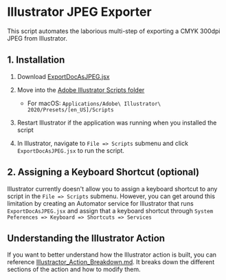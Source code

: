 # Illustrator JPEG Exporter
This script automates the laborious multi-step of exporting a CMYK 300dpi JPEG from Illustrator.

## 1. Installation
1. Download [ExportDocAsJPEG.jsx](ExportDocAsJPEG.jsx)  
2. Move into the [Adobe Illustrator Scripts folder](https://helpx.adobe.com/illustrator/using/automation-scripts.html)  
    - For macOS: `Applications/Adobe\ Illustrator\ 2020/Presets/[en_US]/Scripts`
  
3. Restart Illustrator if the application was running when you installed the script
4. In Illustrator, navigate to `File => Scripts` submenu and click `ExportDocAsJPEG.jsx` to run the script.


## 2. Assigning a Keyboard Shortcut (optional)
Illustrator currently doesn't allow you to assign a keyboard shortcut to any script in the `File => Scripts` submenu. However, you can get around this limitation by creating an Automator service for Illustrator that runs `ExportDocAsJPEG.jsx` and assign that a keyboard shortcut through `System Peferences => Keyboard => Shortcuts => Services`



## Understanding the Illustrator Action
If you want to better understand how the Illustrator action is built, you can reference [Illustractor_Action_Breakdown.md](Illustractor_Action_Breakdown.md). It breaks down the different sections of the action and how to modify them.
